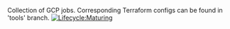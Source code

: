 Collection of GCP jobs. Corresponding Terraform configs can be found in 'tools' branch.
[![Lifecycle:Maturing](https://img.shields.io/badge/Lifecycle-Maturing-007EC6)](<Redirect-URL>)
